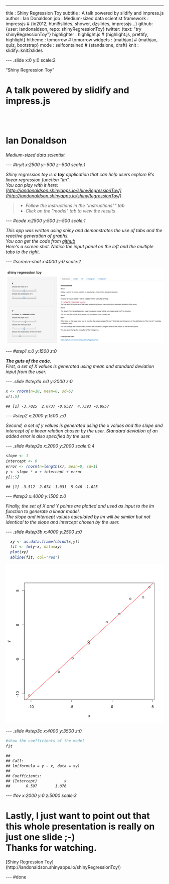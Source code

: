 ---
title       : Shiny Regression Toy 
subtitle    : A talk powered by slidify and impress.js
author      : Ian Donaldson
job         : Medium-sized data scientist
framework   : impressjs        # {io2012, html5slides, shower, dzslides, impressjs...}
github: {user: iandonaldson, repo: shinyRegressionToy}
twitter: {text: "try shinyRegressionToy"}
highlighter : highlight.js  # {highlight.js, prettify, highlight}
hitheme     : tomorrow     # tomorrow
widgets     : [mathjax]            # {mathjax, quiz, bootstrap}
mode        : selfcontained # {standalone, draft}
knit        : slidify::knit2slides


--- .slide x:0 y:0 scale:2

<q>Shiny Regression Toy</q>
<h1> A talk powered by slidify and impress.js</h1>
<br>
<br>
<h1>Ian Donaldson</h1>
<h6>Medium-sized data scientist

--- #tryit x:2500 y:-500 z:-500  scale:1
<!-- this should be a comment-->
Shiny regression toy is a **toy** application that can help users explore R's linear regression function "lm".
<br>
You can play with it here: [http://iandonaldson.shinyapps.io/shinyRegressionToy/](http://iandonaldson.shinyapps.io/shinyRegressionToy/)
<br>
> * Follow the instructions in the "instructions"" tab
> * Click on the "model" tab to view the results

--- #code x:2500 y:500  z:-500 scale:1

This app was written using shiny and demonstrates the use of tabs and the reactive generation of graphs.
<br>
You can get the code from [github](https://github.com/iandonaldson/shinyRegressionToy)
<br>
Here's a screen shot.  Notice the input panel on the left and the multiple tabs to the right.

--- #screen-shot x:4000 y:0 scale:2

<img src="./assets/img/shinyRegressionToy.png">

--- #step1 x:0 y:1500 z:0

<b>The guts of the code.</b>  <br>
First, a set of X values is generated using mean and standard deviation input from the user.<br>

--- .slide #step1a x:0 y:2000 z:0

```r
x <- rnorm(n=10, mean=0, sd=5)
x[1:5]
```

```
## [1] -3.7025  2.0737 -0.9527  4.7393 -0.9957
```


--- #step2 x:2000 y:1500 z:0

Second, a set of y values is generated using the x values and the slope and intercept of a linear relation chosen by the user.  Standard deviation of an added error is also specified by the user.

--- .slide #step2a x:2000 y:2000 scale:0.4

```r
slope <- 1
intercept <- 0
error <- rnorm(n=length(x), mean=0, sd=1)
y <- slope * x + intercept + error
y[1:5]
```

```
## [1] -3.512  2.674 -1.031  5.946 -1.025
```


--- #step3 x:4000 y:1500 z:0

Finally, the set of X and Y points are plotted and used as input to the lm function to generate a linear model.<br>
The slope and intercept values calculated by lm will be similar but not identical to the slope and intercept chosen by the user.


--- .slide #step3b x:4000 y:2500 z:0

```r
  xy <- as.data.frame(cbind(x,y))
  fit <- lm(y~x, data=xy)
  plot(xy)   
  abline(fit, col="red")
```

![plot of chunk unnamed-chunk-3](assets/fig/unnamed-chunk-3.png) 

--- .slide #step3c x:4000 y:3500 z:0  
  

```r
#show the coefficients of the model
fit
```

```
## 
## Call:
## lm(formula = y ~ x, data = xy)
## 
## Coefficients:
## (Intercept)            x  
##       0.597        1.076
```

--- #ov x:2000 y:0 z:5000 scale:3

<h1>Lastly, I just want to point out that this whole presentation is really on just one slide ;-)<br> Thanks for watching.</h1>
[Shiny Regression Toy](http://iandonaldson.shinyapps.io/shinyRegressionToy/)


--- #done





